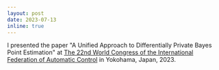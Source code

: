 ```yaml
---
layout: post
date: 2023-07-13
inline: true
---
```


I presented the paper "A Unified Approach to Differentially Private Bayes Point Estimation" at [The 22nd World Congress of the International Federation of Automatic Control](https://www.ifac2023.org/) in Yokohama, Japan, 2023.